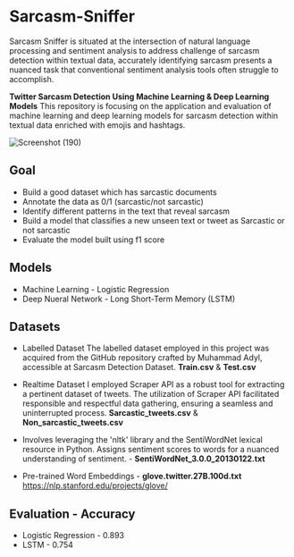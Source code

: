 # Sarcasm-Sniffer
Sarcasm Sniffer is situated at the intersection of natural language processing and sentiment analysis to address challenge of sarcasm detection within textual data, accurately identifying sarcasm presents a nuanced task that conventional sentiment analysis tools often struggle to accomplish.

**Twitter Sarcasm Detection Using Machine Learning & Deep Learning Models**
This repository is focusing on the application and evaluation of machine learning and deep learning models for sarcasm detection within textual data enriched with emojis and hashtags.

![Screenshot (190)](https://github.com/Zainab511/Sarcasm-Sniffer/assets/167059871/7abd04b9-e827-47a1-b740-5e9866204067)

## Goal
- Build a good dataset which has sarcastic documents
- Annotate the data as 0/1 (sarcastic/not sarcastic)
- Identify different patterns in the text that reveal sarcasm
- Build a model that classifies a new unseen text or tweet as Sarcastic or not sarcastic
- Evaluate the model built using f1 score

## Models
- Machine Learning - Logistic Regression
- Deep Nueral Network - Long Short-Term Memory (LSTM)

## Datasets
- Labelled Dataset
The labelled dataset employed in this project was acquired from the GitHub repository crafted by Muhammad Adyl, accessible at Sarcasm Detection Dataset.
**Train.csv** & **Test.csv**
- Realtime Dataset
I employed Scraper API as a robust tool for extracting a pertinent dataset of tweets.
The utilization of Scraper API facilitated responsible and respectful data gathering, ensuring a seamless and uninterrupted process.
**Sarcastic_tweets.csv** & **Non_sarcastic_tweets.csv**

- Involves leveraging the 'nltk' library and the SentiWordNet lexical resource in Python. Assigns sentiment scores to words for a nuanced understanding of sentiment. - **SentiWordNet_3.0.0_20130122.txt**

- Pre-trained Word Embeddings - **glove.twitter.27B.100d.txt** https://nlp.stanford.edu/projects/glove/ 

## Evaluation - Accuracy
- Logistic Regression - 0.893
- LSTM - 0.754
